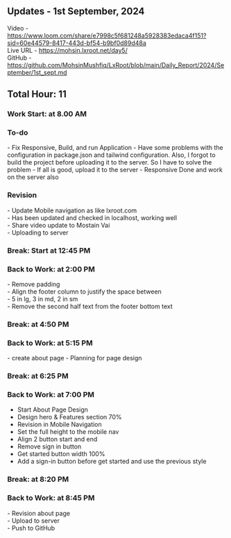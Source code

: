 <h2>Updates - 1st September, 2024</h2>

Video - https://www.loom.com/share/e7998c5f681248a5928383edaca4f151?sid=60e44579-8417-443d-bf54-b9bf0d89d48a </br>
Live URL - https://mohsin.lxroot.net/day5/ </br>
GitHub - https://github.com/MohsinMushfiq/LxRoot/blob/main/Daily_Report/2024/September/1st_sept.md


<h2>Total Hour: 11</h2>
<h3>Work Start: at 8.00 AM</h3>

<h3>To-do</h3>
- Fix Responsive, Build, and run Application
- Have some problems with the configuration in package.json and tailwind configuration. Also, I forgot to build the project before uploading it to the server.  So I have to solve the problem
- If all is good, upload it to the server
- Responsive Done and work on the server also

<h3>Revision</h3>
- Update Mobile navigation as like lxroot.com </br>
- Has been updated and checked in localhost, working well </br>
- Share video update to Mostain Vai </br>
- Uploading to server 

<h3>Break: Start at 12:45 PM</h3>

<h3>Back to Work: at 2:00 PM</h3>
- Remove padding </br>
- Align the footer column to justify the space between </br>
- 5 in lg, 3 in md, 2 in sm </br>
- Remove the second half text from the footer bottom text </br>

<h3>Break: at 4:50 PM</h3>

<h3>Back to Work: at 5:15 PM</h3>
- create about page
- Planning for page design

<h3>Break: at 6:25 PM</h3>

<h3>Back to Work: at 7:00 PM</h3>

- Start About Page Design
- Design hero & Features section 70%
- Revision in Mobile Navigation
- Set the full height to the mobile nav
- Align 2 button start and end
- Remove sign in button
- Get started button width 100%
- Add a sign-in button before get started and use the previous style


<h3>Break: at 8:20 PM</h3>


<h3>Back to Work: at 8:45 PM</h3>
- Revision about page</br>
- Upload to server</br>
- Push to GitHub

